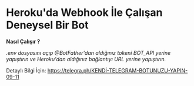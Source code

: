 # **Heroku'da Webhook İle Çalışan Deneysel Bir Bot**

**Nasıl Çalışır ?**

_.env dosyasını açıp @BotFather'dan aldığınız tokeni BOT_API yerine yapıştırın ve Heroku'dan aldığınız bağlantıyı URL yerine yapıştırın._

Detaylı Bilgi İçin: https://telegra.ph/KENDİ-TELEGRAM-BOTUNUZU-YAPIN-09-11
